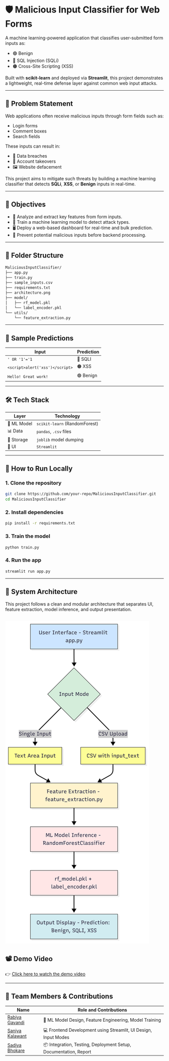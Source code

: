 # 🛡️ Malicious Input Classifier for Web Forms

A machine learning-powered application that classifies user-submitted form inputs as:
- 🟢 Benign
- 🔴 SQL Injection (SQLi)
- 🟠 Cross-Site Scripting (XSS)

Built with **scikit-learn** and deployed via **Streamlit**, this project demonstrates a lightweight, real-time defense layer against common web input attacks.

---

## 📌 Problem Statement

Web applications often receive malicious inputs through form fields such as:
- Login forms
- Comment boxes
- Search fields

These inputs can result in:
- 🛑 Data breaches
- 🔐 Account takeovers
- 🖼️ Website defacement

This project aims to mitigate such threats by building a machine learning classifier that detects **SQLi**, **XSS**, or **Benign** inputs in real-time.

---

## 🎯 Objectives

- 🔎 Analyze and extract key features from form inputs.
- 🧠 Train a machine learning model to detect attack types.
- 🖥️ Deploy a web-based dashboard for real-time and bulk prediction.
- 🚫 Prevent potential malicious inputs before backend processing.

---
## 📂 Folder Structure

```
MaliciousInputClassifier/
├── app.py
├── train.py
├── sample_inputs.csv
├── requirements.txt
├── architecture.png
├── model/
│   ├── rf_model.pkl
│   └── label_encoder.pkl
└── utils/
    └── feature_extraction.py
```

---


## 🧪 Sample Predictions

| Input                           | Prediction |
| ------------------------------- | ---------- |
| `' OR '1'='1`                   | 🔴 SQLI    |
| `<script>alert('xss')</script>` | 🟠 XSS     |
| `Hello! Great work!`            | 🟢 Benign  |

---

## 🛠️ Tech Stack

| Layer       | Technology                    |
| ----------- | ----------------------------- |
| 🧠 ML Model | `scikit-learn` (RandomForest) |
| 📊 Data     | `pandas`, `.csv` files        |
| 💾 Storage  | `joblib` model dumping        |
| 🎯 UI       | `Streamlit`                   |

---

## 🚀 How to Run Locally

### 1. Clone the repository

```bash
git clone https://github.com/your-repo/MaliciousInputClassifier.git
cd MaliciousInputClassifier
```

### 2. Install dependencies

```bash
pip install -r requirements.txt
```

### 3. Train the model

```bash
python train.py
```

### 4. Run the app

```bash
streamlit run app.py
```
---
## 🧱 System Architecture
This project follows a clean and modular architecture that separates UI, feature extraction, model inference, and output presentation.

![System Architecture](architecture.png)
---

## 📽️ Demo Video

👉 [Click here to watch the demo video](https://drive.google.com/file/d/1tz-SLwx7bo42ai8T1YXPviKZwky7RfuX/view?usp=sharing)

---

## 👥 Team Members & Contributions

| Name                                                      | Role and Contributions                                           |
|-----------------------------------------------------------|------------------------------------------------------------------|
| [Rabiya Gavandi](https://github.com/Rabiya786-hash)       | 🧠 ML Model Design, Feature Engineering, Model Training          |
| [Saniya Kalawant](https://github.com/SaniyaKalawant)      | 💻 Frontend Development using Streamlit, UI Design, Input Modes  |
| [Sadiya Bhokare](https://github.com/sadiyabhokare)        | 📦 Integration, Testing, Deployment Setup, Documentation, Report |     


